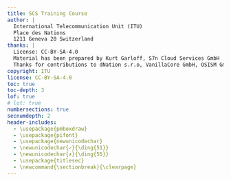 ```yaml
---
title: SCS Training Course
author: |
  International Telecommunication Unit (ITU)  
  Place des Nations  
  1211 Geneva 20 Switzerland
thanks: |
  License: CC-BY-SA-4.0  
  Material has been prepared by Kurt Garloff, S7n Cloud Services GmbH  
  Thanks for contributions to dNation s.r.o, VanillaCore GmbH, OSISM GmbH
copyright: ITU
license: CC-BY-SA-4.0
toc: true
toc-depth: 3
lof: true
# lot: true
numbersections: true
secnumdepth: 2
header-includes:
  - \usepackage{pmboxdraw}
  - \usepackage{pifont}
  - \usepackage{newunicodechar}
  - \newunicodechar{✓}{\ding{51}}
  - \newunicodechar{✗}{\ding{55}}
  - \usepackage{titlesec}
  - \newcommand{\sectionbreak}{\clearpage}
---
```

